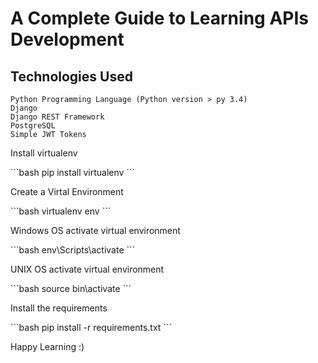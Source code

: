 # A Complete Guide to Learning APIs Development

## Technologies Used
```
Python Programming Language (Python version > py 3.4)
Django 
Django REST Framework 
PostgreSQL
Simple JWT Tokens
```

<p>Install virtualenv</p>
```bash
pip install virtualenv
```


<p>Create a Virtal Environment</p>
```bash
virtualenv env
```

<p>Windows OS activate virtual environment</p>
```bash
env\Scripts\activate
```

<p>UNIX OS activate virtual environment</p>
```bash
source bin\activate
```

<p>Install the requirements</p>
```bash
pip install -r requirements.txt
```

<p>Happy Learning :) </p>